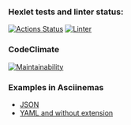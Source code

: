 ### Hexlet tests and linter status:
[![Actions Status](https://github.com/usovdm/frontend-project-lvl2/workflows/hexlet-check/badge.svg)](https://github.com/usovdm/frontend-project-lvl2/actions)
[![Linter](https://github.com/usovdm/frontend-project-lvl2/workflows/Linter/badge.svg)](https://github.com/usovdm/frontend-project-lvl2/actions?query=workflow%3ALinter)

### CodeClimate
[![Maintainability](https://api.codeclimate.com/v1/badges/62203607f09db1f5635b/maintainability)](https://codeclimate.com/github/usovdm/frontend-project-lvl2/maintainability)

### Examples in Asciinemas
- [JSON](https://asciinema.org/a/378163)
- [YAML and without extension](https://asciinema.org/a/379039)